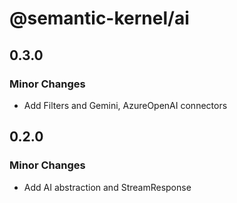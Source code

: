# @semantic-kernel/ai

## 0.3.0

### Minor Changes

- Add Filters and Gemini, AzureOpenAI connectors

## 0.2.0

### Minor Changes

- Add AI abstraction and StreamResponse
